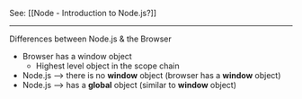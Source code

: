 See: [[Node - Introduction to Node.js?]]

--- 

Differences between Node.js & the Browser
* Browser has a window object
	* Highest level object in the scope chain
* Node.js --> there is no **window** object (browser has a **window** object)
* Node.js --> has a **global** object (similar to **window** object)

